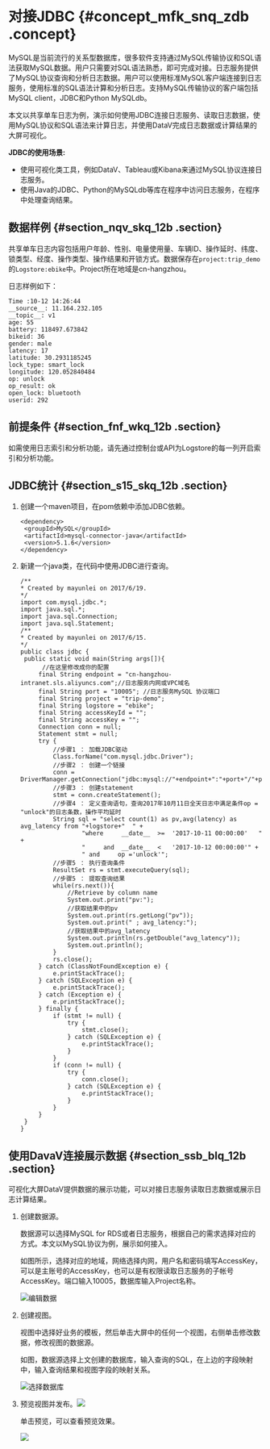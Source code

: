 # 对接JDBC {#concept_mfk_snq_zdb .concept}

MySQL是当前流行的关系型数据库，很多软件支持通过MySQL传输协议和SQL语法获取MySQL数据。用户只需要对SQL语法熟悉，即可完成对接。日志服务提供了MySQL协议查询和分析日志数据。用户可以使用标准MySQL客户端连接到日志服务，使用标准的SQL语法计算和分析日志。支持MySQL传输协议的客户端包括MySQL client，JDBC和Python MySQLdb。

本文以共享单车日志为例，演示如何使用JDBC连接日志服务、读取日志数据，使用MySQL协议和SQL语法来计算日志，并使用DataV完成日志数据或计算结果的大屏可视化。

**JDBC的使用场景:**

-   使用可视化类工具，例如DataV、Tableau或Kibana来通过MySQL协议连接日志服务。
-   使用Java的JDBC、Python的MySQLdb等库在程序中访问日志服务，在程序中处理查询结果。

## 数据样例 {#section_nqv_skq_12b .section}

共享单车日志内容包括用户年龄、性别、电量使用量、车辆ID、操作延时、纬度、锁类型、经度、操作类型、操作结果和开锁方式。数据保存在`project:trip_demo`的`Logstore:ebike`中。Project所在地域是cn-hangzhou。

日志样例如下：

```
Time :10-12 14:26:44
__source__: 11.164.232.105 
__topic__: v1 
age: 55 
battery: 118497.673842 
bikeid: 36 
gender: male 
latency: 17 
latitude: 30.2931185245 
lock_type: smart_lock 
longitude: 120.052840484 
op: unlock 
op_result: ok 
open_lock: bluetooth 
userid: 292
```

## 前提条件 {#section_fnf_wkq_12b .section}

如需使用日志索引和分析功能，请先通过控制台或API为Logstore的每一列开启索引和分析功能。

## JDBC统计 {#section_s15_skq_12b .section}

1.  创建一个maven项目，在pom依赖中添加JDBC依赖。

    ```
    <dependency>
     <groupId>MySQL</groupId>
     <artifactId>mysql-connector-java</artifactId>
     <version>5.1.6</version>
    </dependency>
    ```

2.  新建一个java类，在代码中使用JDBC进行查询。

    ```
    /**
    * Created by mayunlei on 2017/6/19.
    */
    import com.mysql.jdbc.*;
    import java.sql.*;
    import java.sql.Connection;
    import java.sql.Statement;
    /**
    * Created by mayunlei on 2017/6/15.
    */
    public class jdbc {
     public static void main(String args[]){
          //在这里修改成你的配置
         final String endpoint = "cn-hangzhou-intranet.sls.aliyuncs.com";//日志服务内网或VPC域名
         final String port = "10005"; //日志服务MySQL 协议端口
         final String project = "trip-demo";
         final String logstore = "ebike";
         final String accessKeyId = "";
         final String accessKey = "";
         Connection conn = null;
         Statement stmt = null;
         try {
             //步骤1 ： 加载JDBC驱动
             Class.forName("com.mysql.jdbc.Driver");
             //步骤2 ： 创建一个链接
             conn = DriverManager.getConnection("jdbc:mysql://"+endpoint+":"+port+"/"+project,accessKeyId,accessKey);
             //步骤3 ： 创建statement
             stmt = conn.createStatement();
             //步骤4 ： 定义查询语句，查询2017年10月11日全天日志中满足条件op = "unlock"的日志条数，操作平均延时
             String sql = "select count(1) as pv,avg(latency) as avg_latency from "+logstore+"  " +
                     "where     __date__  >=  '2017-10-11 00:00:00'   " +
                     "     and  __date__  <   '2017-10-12 00:00:00'" +
                     " and     op ='unlock'";
             //步骤5 ： 执行查询条件
             ResultSet rs = stmt.executeQuery(sql);
             //步骤5 ： 提取查询结果
             while(rs.next()){
                 //Retrieve by column name
                 System.out.print("pv:");
                 //获取结果中的pv
                 System.out.print(rs.getLong("pv"));
                 System.out.print(" ; avg_latency:");
                 //获取结果中的avg_latency
                 System.out.println(rs.getDouble("avg_latency"));
                 System.out.println();
             }
             rs.close();
         } catch (ClassNotFoundException e) {
             e.printStackTrace();
         } catch (SQLException e) {
             e.printStackTrace();
         } catch (Exception e) {
             e.printStackTrace();
         } finally {
             if (stmt != null) {
                 try {
                     stmt.close();
                 } catch (SQLException e) {
                     e.printStackTrace();
                 }
             }
             if (conn != null) {
                 try {
                     conn.close();
                 } catch (SQLException e) {
                     e.printStackTrace();
                 }
             }
         }
     }
    }
    ```


## 使用DavaV连接展示数据 {#section_ssb_blq_12b .section}

可视化大屏DataV提供数据的展示功能，可以对接日志服务读取日志数据或展示日志计算结果。

1.  创建数据源。

    数据源可以选择MySQL for RDS或者日志服务，根据自己的需求选择对应的方式。本文以MySQL协议为例，展示如何接入。

    如图所示，选择对应的地域，网络选择内网，用户名和密码填写AccessKey，可以是主账号的AccessKey，也可以是有权限读取日志服务的子帐号AccessKey。端口输入10005，数据库输入Project名称。

    ![](http://static-aliyun-doc.oss-cn-hangzhou.aliyuncs.com/assets/img/13158/5884_zh-CN.png "编辑数据")

2.  创建视图。

    视图中选择好业务的模板，然后单击大屏中的任何一个视图，右侧单击修改数据，修改视图的数据源。

    如图，数据源选择上文创建的数据库，输入查询的SQL，在上边的字段映射中，输入查询结果和视图字段的映射关系。

    ![](http://static-aliyun-doc.oss-cn-hangzhou.aliyuncs.com/assets/img/13158/5887_zh-CN.png "选择数据库")

3.  预览视图并发布。![](http://docs-aliyun.cn-hangzhou.oss.aliyun-inc.com/assets/pic/60618/cn_zh/1508223950493/%E9%A2%84%E8%A7%88%E8%A7%86%E5%9B%BE.png)

    单击预览，可以查看预览效果。

     

    ![](http://docs-aliyun.cn-hangzhou.oss.aliyun-inc.com/assets/pic/60618/cn_zh/1508223967228/%E9%A2%84%E8%A7%88%E8%A7%86%E5%9B%BE-1.png)


